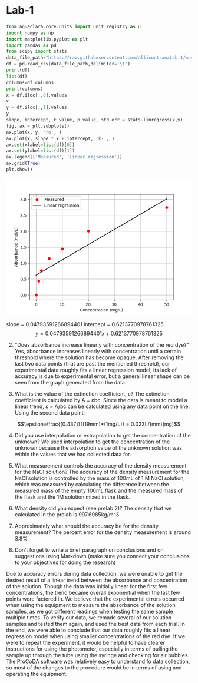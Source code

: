 # Lab-1
``` python
from aguaclara.core.units import unit_registry as u
import numpy as np
import matplotlib.pyplot as plt
import pandas as pd
from scipy import stats
data_file_path="https://raw.githubusercontent.com/allisontran/Lab-1/master/lab1data.tsv"
df = pd.read_csv(data_file_path,delimiter='\t')
print(df)
list(df)
columns=df.columns
print(columns)
x = df.iloc[:,0].values
x
y = df.iloc[:,1].values
y
slope, intercept, r_value, p_value, std_err = stats.linregress(x,y)
fig, ax = plt.subplots()
ax.plot(x, y, 'ro', )
ax.plot(x, slope * x + intercept, 'k-', )
ax.set(xlabel=list(df)[0])
ax.set(ylabel=list(df)[1])
ax.legend(['Measured', 'Linear regression'])
ax.grid(True)
plt.show()

```
![lab1](https://github.com/allisontran/Lab-1/blob/master/Lab1Figure(Group3).png)

slope = 0.04793591266894401
intercept = 0.6213770978761325
$$y=0.04793591266894401x+0.6213770978761325$$

2) "Does absorbance increase linearly with concentration of the red dye?"
Yes, absorbance increases linearly with concentration until a certain threshold where the solution has become opaque. After removing the last two data points (that are past the mentioned threshold), our experimental data roughly fits a linear regression model; its lack of accuracy is due to experimental error, but a general linear shape can be seen from the graph generated from the data.

3) What is the value of the extinction coefficient, ε?
The extinction coefficient is calculated by A = εbc. Since the data is meant to model a linear trend, ε = A/bc can be calculated using any data point on the line. Using the second data point:

$$\epsilon=\frac{(0.437)}{(19mm)*(1mg/L)} = 0.023L/(mm)(mg)$$

4) Did you use interpolation or extrapolation to get the concentration of the unknown?
We used interpolation to get the concentration of the unknown because the adsorption value of the unknown solution was within the values that we had collected data for.

5) What measurement controls the accuracy of the density measurement for the NaCl solution?
The accuracy of the density measurement for the NaCl solution is controlled by the mass of 100mL of 1 M NaCl solution, which was measured by calculating the difference between the measured mass of the empty 100mL flask and the measured mass of the flask and the 1M solution mixed in the flask.

6) What density did you expect (see prelab 2)?
The density that we calculated in the prelab is 997.6985kg/m^3

7) Approximately what should the accuracy be for the density measurement?
The percent error for the density measurement is around 3.8%

8) Don’t forget to write a brief paragraph on conclusions and on suggestions using Markdown (make sure you connect your conclusions to your objectives for doing the research)

Due to accuracy errors during data collection, we were unable to get the desired result of a linear trend between the absorbance and concentration of the solution. Though the data was initially linear for the first few concentrations, the trend became overall exponential when the last few points were factored in. We believe that the experimental errors occurred when using the equipment to measure the absorbance of the solution samples, as we got different readings when testing the same sample multiple times. To verify our data, we remade several of our solution samples and tested them again, and used the best data from each trial. In the end, we were able to conclude that our data roughly fits a linear regression model when using smaller concentrations of the red dye. If we were to repeat the experiment, it would be helpful to have clearer instructions for using the photometer, especially in terms of pulling the sample up through the tube using the syringe and checking for air bubbles. The ProCoDA software was relatively easy to understand fo data collection, so most of the changes to the procedure would be in terms of using and operating the equipment.

```
